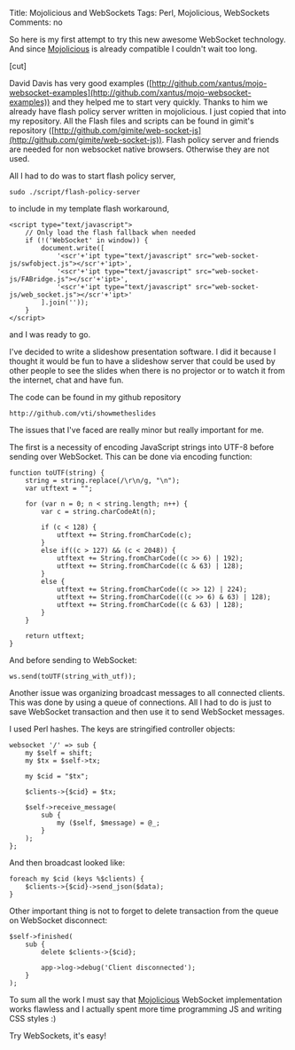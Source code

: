 Title: Mojolicious and WebSockets
Tags: Perl, Mojolicious, WebSockets
Comments: no

So here is my first attempt to try this new awesome WebSocket technology. And since [Mojolicious](https://metacpan.org/pod/Mojolicious) is already compatible I couldn't wait too long.

[cut]

David Davis has very good examples ([http://github.com/xantus/mojo-websocket-examples](http://github.com/xantus/mojo-websocket-examples)) and they helped me to start very quickly. Thanks to him we already have flash policy server written in mojolicious. I just copied that into my repository. All the Flash files and scripts can be found in gimit's repository ([http://github.com/gimite/web-socket-js](http://github.com/gimite/web-socket-js)). Flash policy server and friends are needed for non websocket native browsers.
Otherwise they are not used.

All I had to do was to start flash policy server,

    sudo ./script/flash-policy-server

to include in my template flash workaround,

    <script type="text/javascript">
        // Only load the flash fallback when needed
        if (!('WebSocket' in window)) {
            document.write([
                '<scr'+'ipt type="text/javascript" src="web-socket-js/swfobject.js"></scr'+'ipt>',
                '<scr'+'ipt type="text/javascript" src="web-socket-js/FABridge.js"></scr'+'ipt>',
                '<scr'+'ipt type="text/javascript" src="web-socket-js/web_socket.js"></scr'+'ipt>'
            ].join(''));
        }
    </script>

and I was ready to go.

I've decided to write a slideshow presentation software. I did it because I thought it would be fun to have a slideshow server that could be used by other people to see the slides when there is no projector or to watch it from the internet, chat and have fun.

The code can be found in my github repository

    http://github.com/vti/showmetheslides

The issues that I've faced are really minor but really important for me.

The first is a necessity of encoding JavaScript strings into UTF-8 before sending over WebSocket. This can be done via encoding function:

    function toUTF(string) {
        string = string.replace(/\r\n/g, "\n");
        var utftext = "";

        for (var n = 0; n < string.length; n++) {
            var c = string.charCodeAt(n);

            if (c < 128) {
                utftext += String.fromCharCode(c);
            }
            else if((c > 127) && (c < 2048)) {
                utftext += String.fromCharCode((c >> 6) | 192);
                utftext += String.fromCharCode((c & 63) | 128);
            }
            else {
                utftext += String.fromCharCode((c >> 12) | 224);
                utftext += String.fromCharCode(((c >> 6) & 63) | 128);
                utftext += String.fromCharCode((c & 63) | 128);
            }
        }

        return utftext;
    }

And before sending to WebSocket:

    ws.send(toUTF(string_with_utf));

Another issue was organizing broadcast messages to all connected clients. This was done by using a queue of connections. All I had to do is just to save WebSocket transaction and then use it to send WebSocket messages.

I used Perl hashes. The keys are stringified controller objects:

    websocket '/' => sub {
        my $self = shift;
        my $tx = $self->tx;

        my $cid = "$tx";

        $clients->{$cid} = $tx;

        $self->receive_message(
            sub {
                my ($self, $message) = @_;
            }
        );
    };

And then broadcast looked like:

    foreach my $cid (keys %$clients) {
        $clients->{$cid}->send_json($data);
    }

Other important thing is not to forget to delete transaction from the queue on WebSocket disconnect:

    $self->finished(
        sub {
            delete $clients->{$cid};

            app->log->debug('Client disconnected');
        }
    );

To sum all the work I must say that [Mojolicious](https://metacpan.org/pod/Mojolicious) WebSocket implementation works flawless and I actually spent more time programming JS and writing CSS styles :)

Try WebSockets, it's easy!
